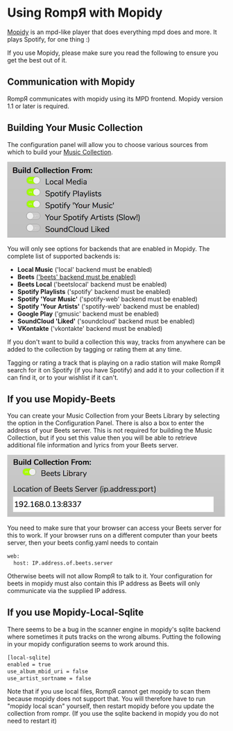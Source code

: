 # Using RompЯ with Mopidy

[Mopidy](http://www.mopidy.com/) is an mpd-like player that does everything mpd does and more. It plays Spotify, for one thing :)

If you use Mopidy, please make sure you read the following to ensure you get the best out of it.

## Communication with Mopidy

RompЯ communicates with mopidy using its MPD frontend.
Mopidy version 1.1 or later is required.

## Building Your Music Collection

The configuration panel will allow you to choose various sources from which to build your [Music Collection](/RompR/Music-Collection).

![](images/buildcollectionfrom.png)

You will only see options for backends that are enabled in Mopidy. The complete list of supported backends is:

* **Local Music** ('local' backend must be enabled)
* **Beets** [('beets' backend must be enabled)](/RompR/Rompr-And-Mopidy)
* **Beets Local** ('beetslocal' backend must be enabled)
* **Spotify Playlists** ('spotify' backend must be enabled)
* **Spotify 'Your Music'** ('spotify-web' backend must be enabled)
* **Spotify 'Your Artists'** ('spotify-web' backend must be enabled)
* **Google Play** ('gmusic' backend must be enabled)
* **SoundCloud 'Liked'** ('soundcloud' backend must be enabled)
* **VKontakte** ('vkontakte' backend must be enabled)


If you don't want to build a collection this way, tracks from anywhere can be added to the collection by tagging or rating them at any time.


Tagging or rating a track that is playing on a radio station will make RompЯ search for it on Spotify (if you have Spotify) and add it to your collection if it can find it, or to your wishlist if it can't.

## If you use Mopidy-Beets

You can create your Music Collection from your Beets Library by selecting the option in the Configuration Panel. There is also a box to enter the address of your Beets server. This is not required for building the Music Collection, but if you set this value then you will be able to retrieve additional file information and lyrics from your Beets server.

![](images/mopcolbeets.png)

You need to make sure that your browser can access your Beets server for this to work. If your browser runs on a different computer than your beets server, then your beets config.yaml needs to contain

    web:
      host: IP.address.of.beets.server

Otherwise beets will not allow RompЯ to talk to it. Your configuration for beets in mopidy must also contain this IP address as Beets will only communicate via the supplied IP address.

## If you use Mopidy-Local-Sqlite

There seems to be a bug in the scanner engine in mopidy's sqlite backend where sometimes it puts tracks on the wrong albums. Putting the following in your mopidy configuration seems to work around this.

    [local-sqlite]
    enabled = true
    use_album_mbid_uri = false
    use_artist_sortname = false

Note that if you use local files, RompЯ cannot get mopidy to scan them because mopidy does not support that. You will therefore have to run "mopidy local scan" yourself, then restart mopidy before you update the collection from rompr. (If you use the sqlite backend in mopidy you do not need to restart it)
